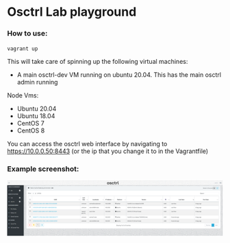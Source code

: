 # Osctrl Lab playground

### How to use:

`vagrant up`

This will take care of spinning up the following virtual machines: 
- A main osctrl-dev VM running on ubuntu 20.04. This has the main osctrl admin running

Node Vms:
- Ubuntu 20.04
- Ubuntu 18.04
- CentOS 7
- CentOS 8

You can access the osctrl web interface by navigating to https://10.0.0.50:8443 (or the ip that you change it to in the Vagrantfile)

### Example screenshot:
![Example](/osctrl_playground_lab_example.png?raw=true)

